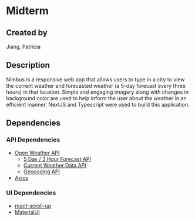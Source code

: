 # Midterm

## Created by
Jiang, Patricia

## Description
Nimbus is a responsive web app that allows users to type in a city to view the current weather and forecasted weather (a 5-day forecast every three hours) in that location. Simple and engaging imagery along with changes in background color are used to help inform the user about the weather in an efficient manner. NextJS and Typescript were used to build this application.

## Dependencies
### API Dependencies
- [Open Weather API](https://openweathermap.org/api)
    - [5 Day / 3 Hour Forecast API](https://openweathermap.org/forecast5)
    - [Current Weather Data API](https://openweathermap.org/current)
    - [Geocoding API](https://openweathermap.org/api/geocoding-api)
- [Axios](https://www.npmjs.com/package/axios)

### UI Dependencies
- [react-scroll-up](https://www.npmjs.com/package/react-scroll-up)
- [MaterialUI](https://mui.com/material-ui/getting-started/installation/)